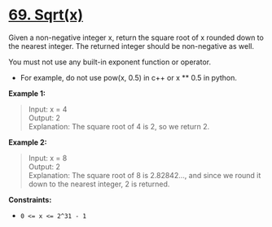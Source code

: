 # [69. Sqrt(x)](https://leetcode.com/problems/sqrtx/)

Given a non-negative integer x, return the square root of x rounded down to the nearest integer. The returned integer should be non-negative as well.

You must not use any built-in exponent function or operator.

- For example, do not use pow(x, 0.5) in c++ or x ** 0.5 in python.

**Example 1:**

> Input: x = 4 <br>
> Output: 2 <br>
> Explanation: The square root of 4 is 2, so we return 2.

**Example 2:**

> Input: x = 8 <br>
> Output: 2 <br>
> Explanation: The square root of 8 is 2.82842..., and since we round it down to the nearest integer, 2 is returned.

**Constraints:**

- `0 <= x <= 2^31 - 1`
